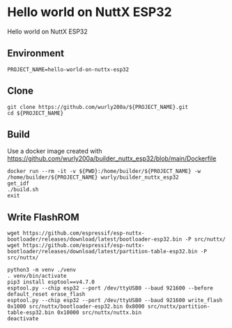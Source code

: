 # Hello world on NuttX ESP32

Hello world on NuttX ESP32

## Environment

```
PROJECT_NAME=hello-world-on-nuttx-esp32
```

## Clone


```
git clone https://github.com/wurly200a/${PROJECT_NAME}.git
cd ${PROJECT_NAME}
```

## Build

Use a docker image created with https://github.com/wurly200a/builder_nuttx_esp32/blob/main/Dockerfile

```
docker run --rm -it -v ${PWD}:/home/builder/${PROJECT_NAME} -w /home/builder/${PROJECT_NAME} wurly/builder_nuttx_esp32
get_idf
./build.sh
exit
```

## Write FlashROM


```
wget https://github.com/espressif/esp-nuttx-bootloader/releases/download/latest/bootloader-esp32.bin -P src/nuttx/
wget https://github.com/espressif/esp-nuttx-bootloader/releases/download/latest/partition-table-esp32.bin -P src/nuttx/
```

```
python3 -m venv ./venv
. venv/bin/activate
pip3 install esptool==v4.7.0
esptool.py --chip esp32 --port /dev/ttyUSB0 --baud 921600 --before default_reset erase_flash
esptool.py --chip esp32 --port /dev/ttyUSB0 --baud 921600 write_flash 0x1000 src/nuttx/bootloader-esp32.bin 0x8000 src/nuttx/partition-table-esp32.bin 0x10000 src/nuttx/nuttx.bin
deactivate
```
